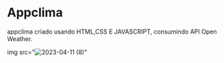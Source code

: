 # Appclima
appclima criado usando HTML,CSS E JAVASCRIPT, consumindo API Open Weather.

img src="![2023-04-11 (8)](https://user-images.githubusercontent.com/115994430/231265466-afd771b8-f4e5-457f-bd38-b35af2f5b6ed.png)" 
